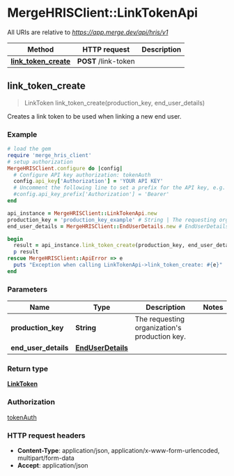 # MergeHRISClient::LinkTokenApi

All URIs are relative to *https://app.merge.dev/api/hris/v1*

Method | HTTP request | Description
------------- | ------------- | -------------
[**link_token_create**](LinkTokenApi.md#link_token_create) | **POST** /link-token | 



## link_token_create

> LinkToken link_token_create(production_key, end_user_details)



Creates a link token to be used when linking a new end user.

### Example

```ruby
# load the gem
require 'merge_hris_client'
# setup authorization
MergeHRISClient.configure do |config|
  # Configure API key authorization: tokenAuth
  config.api_key['Authorization'] = 'YOUR API KEY'
  # Uncomment the following line to set a prefix for the API key, e.g. 'Bearer' (defaults to nil)
  #config.api_key_prefix['Authorization'] = 'Bearer'
end

api_instance = MergeHRISClient::LinkTokenApi.new
production_key = 'production_key_example' # String | The requesting organization's production key.
end_user_details = MergeHRISClient::EndUserDetails.new # EndUserDetails | 

begin
  result = api_instance.link_token_create(production_key, end_user_details)
  p result
rescue MergeHRISClient::ApiError => e
  puts "Exception when calling LinkTokenApi->link_token_create: #{e}"
end
```

### Parameters


Name | Type | Description  | Notes
------------- | ------------- | ------------- | -------------
 **production_key** | **String**| The requesting organization&#39;s production key. | 
 **end_user_details** | [**EndUserDetails**](EndUserDetails.md)|  | 

### Return type

[**LinkToken**](LinkToken.md)

### Authorization

[tokenAuth](../README.md#tokenAuth)

### HTTP request headers

- **Content-Type**: application/json, application/x-www-form-urlencoded, multipart/form-data
- **Accept**: application/json

